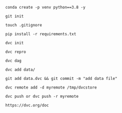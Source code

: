 ```
conda create -p venv python==3.8 -y
```

```
git init
```

```
touch .gitignore
```

```
pip install -r requirements.txt
```

```
dvc init
```

```
dvc repro
```

```
dvc dag
```

```
dvc add data/
```

```
git add data.dvc && git commit -m "add data file"
```

```
dvc remote add -d myremote /tmp/dvcstore
```

```
dvc push or dvc push -r myremote
```

```
https://dvc.org/doc
```